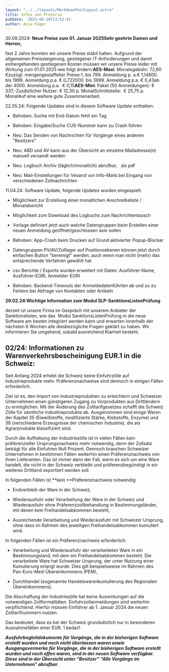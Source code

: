 ```yaml
---
layout: "../../layouts/MarkdownPostLayout.astro"
title: Infos von Proteria
pubDate: '2023-09-28T13:52:41'
author: Anja Füger
---
```


30\.09.2024: **Neue Preise zum 01. Januar 2025Sehr geehrte Damen und Herren,**

fast 2 Jahre konnten wir unsere Preise stabil halten. Aufgrund der allgemeinen Preissteigerung, gestiegener IT-Anforderungen und damit einhergehenden gestiegenen Kosten müssen wir unsere Preise leider mit Wirkung zum 01.01.2025 wie folgt ändern:**AES-Maxi**: Monatsgebühr: 72,60 €zuzügl. mengengestaffelter Preise:1. bis 799. Anmeldung p. a.€ 1,14800. bis 1999. Anmeldung p.a. € 0,722000. bis 3999. Anmeldung p.a. € 0,43ab der 4000. Anmeldung p.a.  € 0,15**AES-Mini**: Paket (50 Anmeldungen): € 337,-Zusätzlicher Nutzer: € 12,30 p. MonatSchnittstelle:  € 25,75 p. MonatAuf eine weitere gute Zusammenarbeit.



22\.05.24: Folgende Updates sind in diesem Software Update enthalten:

* Behoben: Suche mit End-Datum fehlt ein Tag

* Behoben: Eingabe/Suche CUS-Nummer kann zu Crash führen

* Neu: Das Senden von Nachrichten für Vorgänge eines anderen \"Besitzers\"

* Neu: ABD und AV kann aus der Übersicht an einzelne Mailadresse(n) manuell versandt werden

* Neu: Logbuch Archiv (täglich/monatlich) abrufbar,   als pdf

* Neu: Mail-Einstellungen für Vesand von Info-Mails bei Eingang von verschiedenen Zollnachrichten



11\.04.24: Software Update, folgende Updates wurden eingespielt:

* Möglichkeit zur Erstellung einer monatlichen Anschreibeliste / Monatsbericht

* Möglichkeit zum Download des Logbuchs zum Nachrichtentausch

* Vorlage definiert jetzt auch welche Datengruppen beim Erstellen einer neuen Anmeldung geöffnet/geschlossen sein sollen

* Behoben: App-Crash beim Drucken auf Grund aktivierter Popup-Blocker

* Datengruppen PV/AV/Zolllager auf Positionsebenen können jetzt durch einfachen Button \"bereinigt\" werden, auch wenn man nicht (mehr) das entsprechende Verfahren gewählt hat

* csv Berichte / Exports wurden erweitert mit Daten: Ausführer-Name, Ausführer-EORI, Anmelder-EORI

* Behoben: Backend-Timeouts der Anmeldedatenführten ab und zu zu Fehlern bei Abfrage von Kontakten oder Artikeln

**29.02.24:Wichtige Information zum Modul SLP-SanktionsListenPrüfung**

derzeit ist unsere Firma im Gespräch mit unserem Anbieter der Sanktionslisten, wie das  Modul SanktionsListenPrüfung in die neue Software am besten integriert werden kann und erwarten innerhalb der nächsten 6 Wochen alle diesbezügliche Fragen geklärt zu haben. Wir informieren Sie umgehend, sobald ausreichend Klarheit besteht.

## 02/24: Informationen zu Warenverkehrsbescheinigung EUR.1 in die Schweiz:

Seit Anfang 2024 erhebt die Schweiz keine Einfuhrzölle auf Industrieprodukte mehr. Präferenznachweise sind dennoch in einigen Fällen erforderlich. 

Ziel ist es, den Import von Industrieprodukten zu erleichtern und Schweizer Unternehmen einen günstigeren Zugang zu Vorprodukten aus Drittländern zu ermöglichen. Mit der Änderung des Zolltarifgesetzes schafft die Schweiz Zölle für sämtliche Industrieprodukte ab. Ausgenommen sind einige Waren der Kapitel 35 (Eiweißstoffe, modifizierte Stärke, Klebstoffe, Enzyme) und 38 (verschiedene Erzeugnisse der chemischen Industrie), die als Agrarprodukte klassifiziert sind. 

Durch die Aufhebung der Industriezölle ist in vielen Fällen kein präferenzieller Ursprungsnachweis mehr notwendig, denn der Zollsatz beträgt für alle Einfuhren Null Prozent. Dennoch brauchen Schweizer Unternehmen in bestimmen Fällen weiterhin einen Präferenznachweis von ihren Lieferanten. Das ist immer dann der Fall, wenn es sich um eine Ware handelt, die nicht in der Schweiz verbleibt und präferenzbegünstigt in ein weiteres Drittland exportiert werden soll.

In folgenden Fällen ist **kein **Präferenznachweis notwendig: 

* Endverbleib der Ware in der Schweiz,

* Wiederausfuhr oder Verarbeitung der Ware in der Schweiz und Wiederausfuhr ohne Präferenzzollbehandlung in Bestimmungsländer, mit denen kein Freihandelsabkommen besteht,

* Ausreichende Verarbeitung und Wiederausfuhr mit Schweizer Ursprung, ohne dass im Rahmen des jeweiligen Freihandelsabkommen kumuliert wird.

In folgenden Fällen ist ein Präferenznachweis erforderlich: 

* Verarbeitung und Wiederausfuhr der verarbeiteten Ware in ein Bestimmungsland, mit dem ein Freihandelsabkommen besteht. Die verarbeitete Ware hat Schweizer Ursprung, der unter Nutzung einer Kumulierung erlangt wurde. Dies gilt beispielsweise im Rahmen des Pan-Euro-Med-Übereinkommens (PEM),

* Durchhandel (sogenannte Handelswarenkumulierung des Regionalen Übereinkommens).

Die Abschaffung der Industriezölle hat keine Auswirkungen auf die notwendigen Zollformalitäten. Einfuhrzollanmeldungen sind weiterhin verpflichtend. Hierfür müssen Einführer ab 1. Januar 2024 die neuen Zolltarifnummern nutzen.  

Das bedeutet, dass es bei der Schweiz grundsätzlich nur in besonderen Ausnahmefällen einer EUR. 1 bedarf.



<strong><em>Ausfuhrbegleitdokumente für Vorgänge, die in der bisherigen Software erstellt wurden und noch nicht überlassen waren sowie Ausgangsvermerke für Vorgänge, die in der bisherigen Software erstellt wurden und noch offen waren, sind in der neuen Software verfügbar. </em></strong>***Diese sind in der Übersicht unter “Besitzer” “Alle Vorgänge im Unternehmen\" abrufbar.***